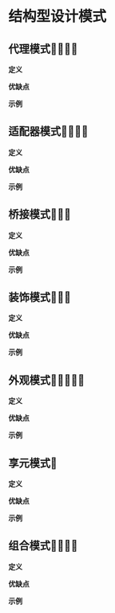 # 结构型设计模式


## 代理模式🌟🌟🌟🌟

**定义**

**优缺点**

**示例**

## 适配器模式🌟🌟🌟🌟

**定义**

**优缺点**

**示例**

## 桥接模式🌟🌟🌟

**定义**

**优缺点**

**示例**

## 装饰模式🌟🌟🌟

**定义**

**优缺点**

**示例**

## 外观模式🌟🌟🌟🌟🌟

**定义**

**优缺点**

**示例**

## 享元模式🌟

**定义**

**优缺点**

**示例**

## 组合模式🌟🌟🌟🌟

**定义**

**优缺点**

**示例**